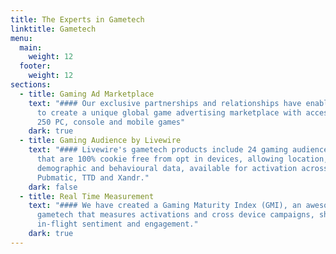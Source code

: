 ```yaml
---
title: The Experts in Gametech
linktitle: Gametech
menu:
  main:
    weight: 12
  footer:
    weight: 12
sections:
  - title: Gaming Ad Marketplace
    text: "#### Our exclusive partnerships and relationships have enabled Livewire
      to create a unique global game advertising marketplace with access to over
      250 PC, console and mobile games"
    dark: true
  - title: Gaming Audience by Livewire
    text: "#### Livewire's gametech products include 24 gaming audience segments
      that are 100% cookie free from opt in devices, allowing location,
      demographic and behavioural data, available for activation across Amobee,
      Pubmatic, TTD and Xandr."
    dark: false
  - title: Real Time Measurement
    text: "#### We have created a Gaming Maturity Index (GMI), an awesome piece of
      gametech that measures activations and cross device campaigns, showing
      in-flight sentiment and engagement."
    dark: true
---
```

